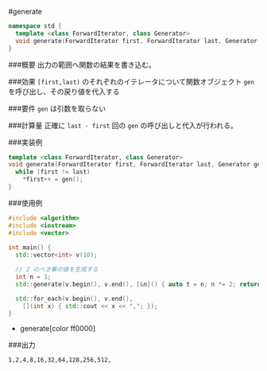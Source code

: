 #generate

```cpp
namespace std {
  template <class ForwardIterator, class Generator>
  void generate(ForwardIterator first, ForwardIterator last, Generator gen);
}
```

###概要
出力の範囲へ関数の結果を書き込む。

###効果
`[first,last)` のそれぞれのイテレータについて関数オブジェクト `gen` を呼び出し、その戻り値を代入する

###要件
`gen` は引数を取らない

###計算量
正確に `last - first` 回の `gen` の呼び出しと代入が行われる。

###実装例
```cpp
template <class ForwardIterator, class Generator>
void generate(ForwardIterator first, ForwardIterator last, Generator gen) {
  while (first != last)
    *first++ = gen();
}
```

###使用例
```cpp
#include <algorithm>
#include <iostream>
#include <vector>
 
int main() {
  std::vector<int> v(10);

  // 2 のべき乗の値を生成する
  int n = 1;
  std::generate(v.begin(), v.end(), [&n]() { auto t = n; n *= 2; return t; });

  std::for_each(v.begin(), v.end(),
    [](int x) { std::cout << x << ","; });
}
```
* generate[color ff0000]

###出力
```
1,2,4,8,16,32,64,128,256,512,
```

